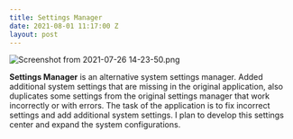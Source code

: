 ```yaml
---
title: Settings Manager
date: 2021-08-01 11:17:00 Z
layout: post
---
```


![Screenshot from 2021-07-26 14-23-50.png](/uploads/Screenshot%20from%202021-07-26%2014-23-50.png)

**Settings Manager** is an alternative system settings manager. Added additional system settings that are missing in the original application, also duplicates some settings from the original settings manager that work incorrectly or with errors. The task of the application is to fix incorrect settings and add additional system settings. I plan to develop this settings center and expand the system configurations.